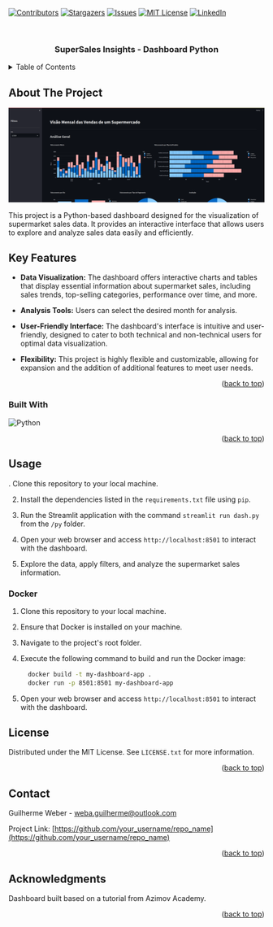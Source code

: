 <!-- Improved compatibility of back to top link: See: https://github.com/glweber/python_dash/pull/73 -->
<a name="readme-top"></a>
<!--
*** Thanks for checking out the python_dash. If you have a suggestion
*** that would make this better, please fork the repo and create a pull request
*** or simply open an issue with the tag "enhancement".
*** Don't forget to give the project a star!
*** Thanks again! Now go create something AMAZING! :D
-->



<!-- PROJECT SHIELDS -->
<!--
*** I'm using markdown "reference style" links for readability.
*** Reference links are enclosed in brackets [ ] instead of parentheses ( ).
*** See the bottom of this document for the declaration of the reference variables
*** for contributors-url, forks-url, etc. This is an optional, concise syntax you may use.
*** https://www.markdownguide.org/basic-syntax/#reference-style-links
-->
[![Contributors][contributors-shield]][contributors-url]
[![Stargazers][stars-shield]][stars-url]
[![Issues][issues-shield]][issues-url]
[![MIT License][license-shield]][license-url]
[![LinkedIn][linkedin-shield]][linkedin-url]



<!-- PROJECT LOGO -->
<br />
<div align="center">


  <h3 align="center">SuperSales Insights - Dashboard Python</h3>

</div>



<!-- TABLE OF CONTENTS -->
<details>
  <summary>Table of Contents</summary>
  <ol>
    <li>
      <a href="#about-the-project">About The Project</a>
      <ul>
        <li><a href="#built-with">Built With</a></li>
      </ul>
    </li>
    <li><a href="#usage">Usage</a></li>
    <li><a href="#license">License</a></li>
    <li><a href="#contact">Contact</a></li>
    <li><a href="#acknowledgments">Acknowledgments</a></li>
  </ol>
</details>



<!-- ABOUT THE PROJECT -->
## About The Project

[![Product Name Screen Shot][product-screenshot]](https://example.com)

This project is a Python-based dashboard designed for the visualization of supermarket sales data. It provides an interactive interface that allows users to explore and analyze sales data easily and efficiently.

## Key Features

- **Data Visualization:** The dashboard offers interactive charts and tables that display essential information about supermarket sales, including sales trends, top-selling categories, performance over time, and more.

- **Analysis Tools:** Users can select the desired month for analysis.

- **User-Friendly Interface:** The dashboard's interface is intuitive and user-friendly, designed to cater to both technical and non-technical users for optimal data visualization.

- **Flexibility:** This project is highly flexible and customizable, allowing for expansion and the addition of additional features to meet user needs.

<p align="right">(<a href="#readme-top">back to top</a>)</p>



### Built With

![Python][Python.lg]


<p align="right">(<a href="#readme-top">back to top</a>)</p>


<!-- USAGE EXAMPLES -->
## Usage

. Clone this repository to your local machine.

2. Install the dependencies listed in the `requirements.txt` file using `pip`.

3. Run the Streamlit application with the command `streamlit run dash.py` from the `/py` folder.

4. Open your web browser and access `http://localhost:8501` to interact with the dashboard.

5. Explore the data, apply filters, and analyze the supermarket sales information.

### Docker

1. Clone this repository to your local machine.

2. Ensure that Docker is installed on your machine.

3. Navigate to the project's root folder.

4. Execute the following command to build and run the Docker image:

   ```sh
     docker build -t my-dashboard-app .
     docker run -p 8501:8501 my-dashboard-app
   ```
   
5. Open your web browser and access `http://localhost:8501` to interact with the dashboard.



<!-- LICENSE -->
## License

Distributed under the MIT License. See `LICENSE.txt` for more information.

<p align="right">(<a href="#readme-top">back to top</a>)</p>



<!-- CONTACT -->
## Contact

Guilherme Weber - weba.guilherme@outlook.com

Project Link: [https://github.com/your_username/repo_name](https://github.com/your_username/repo_name)

<p align="right">(<a href="#readme-top">back to top</a>)</p>



<!-- ACKNOWLEDGMENTS -->
## Acknowledgments

Dashboard built based on a tutorial from Azimov Academy.

<p align="right">(<a href="#readme-top">back to top</a>)</p>



<!-- MARKDOWN LINKS & IMAGES -->
<!-- https://www.markdownguide.org/basic-syntax/#reference-style-links -->
[contributors-shield]: https://img.shields.io/github/contributors/glweber/python_dash.svg?style=for-the-badge
[contributors-url]: https://github.com/glweber/python_dash/graphs/contributors
[stars-shield]: https://img.shields.io/github/stars/glweber/python_dash.svg?style=for-the-badge
[stars-url]: https://github.com/glweber/python_dash/stargazers
[issues-shield]: https://img.shields.io/github/issues/glweber/python_dash.svg?style=for-the-badge
[issues-url]: https://github.com/glweber/python_dash/issues
[license-shield]: https://img.shields.io/github/license/glweber/python_dash.svg?style=for-the-badge
[license-url]: https://github.com/glweber/python_dash/blob/main/LICENSE.md
[linkedin-shield]: https://img.shields.io/badge/-LinkedIn-black.svg?style=for-the-badge&logo=linkedin&colorB=555
[linkedin-url]: https://linkedin.com/in/glweber
[product-screenshot]: src/img/screenshot.png
[Python.lg]: https://img.shields.io/badge/python-3670A0?style=for-the-badge&logo=python&logoColor=ffdd54
[Python_url]: www.python.org
